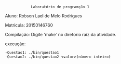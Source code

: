 				Laboratório de programção 1
 
Aluno: Robson Lael de Melo Rodrigues

Matricula: 20150146760

Compilação: Digite 'make' no diretorio raiz da atividade.

execução:
	
	-Questao1: ./bin/questao1
	-Questao2: ./bin/questao2 <valor>(número inteiro)
